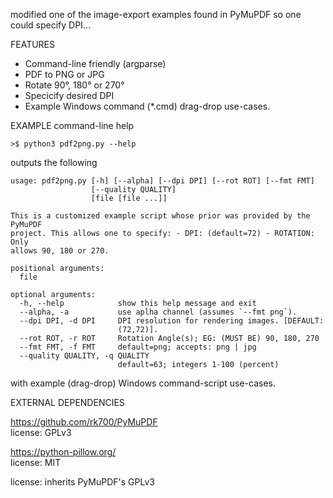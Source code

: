 
modified one of the image-export examples found in PyMuPDF
so one could specify DPI...

FEATURES

- Command-line friendly (argparse)
- PDF to PNG or JPG
- Rotate 90°, 180° or 270°
- Specicify desired DPI
- Example Windows command (*.cmd) drag-drop use-cases.

EXAMPLE command-line help

```
>$ python3 pdf2png.py --help
```
outputs the following

```text
usage: pdf2png.py [-h] [--alpha] [--dpi DPI] [--rot ROT] [--fmt FMT]
                  [--quality QUALITY]
                  [file [file ...]]

This is a customized example script whose prior was provided by the PyMuPDF
project. This allows one to specify: - DPI: (default=72) - ROTATION: Only
allows 90, 180 or 270.

positional arguments:
  file

optional arguments:
  -h, --help            show this help message and exit
  --alpha, -a           use aplha channel (assumes `--fmt png`).
  --dpi DPI, -d DPI     DPI resolution for rendering images. [DEFAULT:
                        (72,72)].
  --rot ROT, -r ROT     Rotation Angle(s); EG: (MUST BE) 90, 180, 270
  --fmt FMT, -f FMT     default=png; accepts: png | jpg
  --quality QUALITY, -q QUALITY
                        default=63; integers 1-100 (percent)
```

with example (drag-drop) Windows command-script use-cases.


EXTERNAL DEPENDENCIES

https://github.com/rk700/PyMuPDF  
license: GPLv3

https://python-pillow.org/  
license: MIT


license: inherits PyMuPDF's GPLv3
